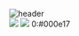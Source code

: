![header](https://capsule-render.vercel.app/api?type=waving&color=0:#dd9933&height=300&section=header&text=DoYeop&fontColor=#dd9933&fontSize=90) <br>
<a href="https://doyeop.com/" target="_blank"><img src="https://img.shields.io/badge/Blog-lightgrey?style=flat-square&logo=Blogger&logoColor=white"/></a>
<a href="https://www.instagram.com/ehduq/" target="_blank"><img src="https://img.shields.io/badge/Insta-lightgrey?style=flat-square&logo=Instagram&logoColor=white"/></a>
0:#000e17
